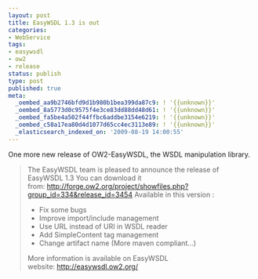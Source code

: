 ```yaml
---
layout: post
title: EasyWSDL 1.3 is out
categories:
- WebService
tags:
- easywsdl
- ow2
- release
status: publish
type: post
published: true
meta:
  _oembed_aa9b2746bfd9d1b980b1bea399da87c9: ! '{{unknown}}'
  _oembed_8a5773d0c9575f4e3ce83dd88dd48d61: ! '{{unknown}}'
  _oembed_fa5be4a502f44ffbc6addbe3154e6219: ! '{{unknown}}'
  _oembed_c58a17ea80d4d1077d65cc4ec3113e89: ! '{{unknown}}'
  _elasticsearch_indexed_on: '2009-08-19 14:00:55'
---
```

One more new release of OW2-EasyWSDL, the WSDL manipulation library.
<blockquote>The EasyWSDL team is pleased to announce the release of EasyWSDL 1.3
You can download it from: <a href="http://forge.ow2.org/project/showfiles.php?group_id=334&amp;release_id=3454" target="_new">http://forge.ow2.org/project/showfiles.php?group_id=334&amp;release_id=3454</a>
Available in this version :
<ul>
	<li>Fix some bugs</li>
	<li>Improve import/include management</li>
	<li>Use URL instead of URI in WSDL reader</li>
	<li>Add SimpleContent tag management</li>
	<li>Change artifact name (More maven compliant...)</li>
</ul>
More information is available on EasyWSDL website: <a href="http://easywsdl.ow2.org/" target="_new">http://easywsdl.ow2.org/</a></blockquote>
